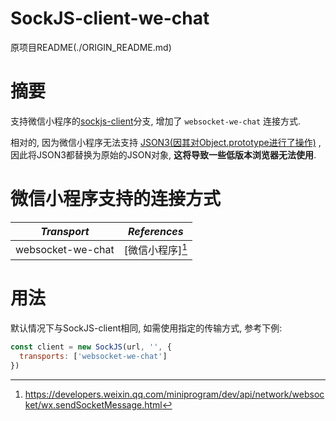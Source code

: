 # SockJS-client-we-chat

原项目README(./ORIGIN_README.md)

# 摘要

支持微信小程序的[sockjs-client](https://github.com/sockjs/sockjs-client)分支, 增加了 `websocket-we-chat` 连接方式.

相对的, 因为微信小程序无法支持 [JSON3(因其对Object.prototype进行了操作)](https://bestiejs.github.io/json3/) , 
因此将JSON3都替换为原始的JSON对象, **这将导致一些低版本浏览器无法使用**.

# 微信小程序支持的连接方式

_Transport_          | _References_
---------------------|---------------
websocket-we-chat  | [微信小程序][^1]

[^1]: https://developers.weixin.qq.com/miniprogram/dev/api/network/websocket/wx.sendSocketMessage.html

# 用法

默认情况下与SockJS-client相同, 如需使用指定的传输方式, 参考下例:

```javascript
const client = new SockJS(url, '', {
  transports: ['websocket-we-chat']
})
```
